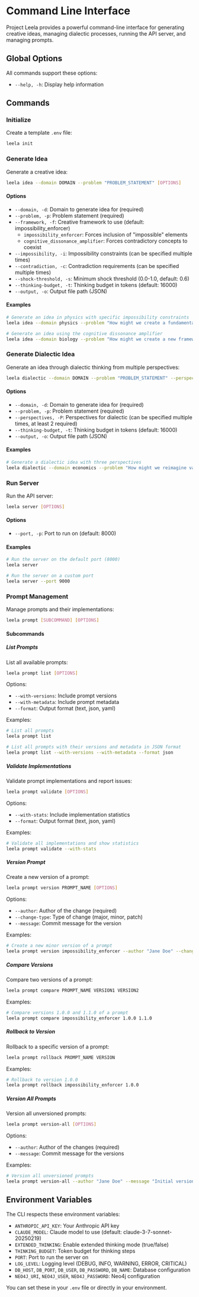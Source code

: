 # Command Line Interface

Project Leela provides a powerful command-line interface for generating creative ideas, managing dialectic processes, running the API server, and managing prompts.

## Global Options

All commands support these options:

- `--help, -h`: Display help information

## Commands

### Initialize

Create a template `.env` file:

```bash
leela init
```

### Generate Idea

Generate a creative idea:

```bash
leela idea --domain DOMAIN --problem "PROBLEM_STATEMENT" [OPTIONS]
```

#### Options

- `--domain, -d`: Domain to generate idea for (required)
- `--problem, -p`: Problem statement (required)
- `--framework, -f`: Creative framework to use (default: impossibility_enforcer)
  - `impossibility_enforcer`: Forces inclusion of "impossible" elements
  - `cognitive_dissonance_amplifier`: Forces contradictory concepts to coexist
- `--impossibility, -i`: Impossibility constraints (can be specified multiple times)
- `--contradiction, -c`: Contradiction requirements (can be specified multiple times)
- `--shock-threshold, -s`: Minimum shock threshold (0.0-1.0, default: 0.6)
- `--thinking-budget, -t`: Thinking budget in tokens (default: 16000)
- `--output, -o`: Output file path (JSON)

#### Examples

```bash
# Generate an idea in physics with specific impossibility constraints
leela idea --domain physics --problem "How might we create a fundamentally new approach to energy generation?" --impossibility perpetual_motion --impossibility time_reversal

# Generate an idea using the cognitive dissonance amplifier
leela idea --domain biology --problem "How might we create a new framework for understanding cellular communication?" --framework cognitive_dissonance_amplifier --contradiction "competition|cooperation" --output idea.json
```

### Generate Dialectic Idea

Generate an idea through dialectic thinking from multiple perspectives:

```bash
leela dialectic --domain DOMAIN --problem "PROBLEM_STATEMENT" --perspectives "PERSPECTIVE1" --perspectives "PERSPECTIVE2" [OPTIONS]
```

#### Options

- `--domain, -d`: Domain to generate idea for (required)
- `--problem, -p`: Problem statement (required)
- `--perspectives, -P`: Perspectives for dialectic (can be specified multiple times, at least 2 required)
- `--thinking-budget, -t`: Thinking budget in tokens (default: 16000)
- `--output, -o`: Output file path (JSON)

#### Examples

```bash
# Generate a dialectic idea with three perspectives
leela dialectic --domain economics --problem "How might we reimagine value in a post-scarcity economy?" --perspectives "Radical Agent: Question all assumptions about economic value" --perspectives "Conservative Agent: Consider how traditional economic constraints might still apply" --perspectives "Future Agent: Imagine economic systems 1000 years in the future" --output dialectic.json
```

### Run Server

Run the API server:

```bash
leela server [OPTIONS]
```

#### Options

- `--port, -p`: Port to run on (default: 8000)

#### Examples

```bash
# Run the server on the default port (8000)
leela server

# Run the server on a custom port
leela server --port 9000
```

### Prompt Management

Manage prompts and their implementations:

```bash
leela prompt [SUBCOMMAND] [OPTIONS]
```

#### Subcommands

##### List Prompts

List all available prompts:

```bash
leela prompt list [OPTIONS]
```

Options:
- `--with-versions`: Include prompt versions
- `--with-metadata`: Include prompt metadata
- `--format`: Output format (text, json, yaml)

Examples:
```bash
# List all prompts
leela prompt list

# List all prompts with their versions and metadata in JSON format
leela prompt list --with-versions --with-metadata --format json
```

##### Validate Implementations

Validate prompt implementations and report issues:

```bash
leela prompt validate [OPTIONS]
```

Options:
- `--with-stats`: Include implementation statistics
- `--format`: Output format (text, json, yaml)

Examples:
```bash
# Validate all implementations and show statistics
leela prompt validate --with-stats
```

##### Version Prompt

Create a new version of a prompt:

```bash
leela prompt version PROMPT_NAME [OPTIONS]
```

Options:
- `--author`: Author of the change (required)
- `--change-type`: Type of change (major, minor, patch)
- `--message`: Commit message for the version

Examples:
```bash
# Create a new minor version of a prompt
leela prompt version impossibility_enforcer --author "Jane Doe" --change-type minor --message "Improved impossibility elements detection"
```

##### Compare Versions

Compare two versions of a prompt:

```bash
leela prompt compare PROMPT_NAME VERSION1 VERSION2
```

Examples:
```bash
# Compare versions 1.0.0 and 1.1.0 of a prompt
leela prompt compare impossibility_enforcer 1.0.0 1.1.0
```

##### Rollback to Version

Rollback to a specific version of a prompt:

```bash
leela prompt rollback PROMPT_NAME VERSION
```

Examples:
```bash
# Rollback to version 1.0.0
leela prompt rollback impossibility_enforcer 1.0.0
```

##### Version All Prompts

Version all unversioned prompts:

```bash
leela prompt version-all [OPTIONS]
```

Options:
- `--author`: Author of the changes (required)
- `--message`: Commit message for the versions

Examples:
```bash
# Version all unversioned prompts
leela prompt version-all --author "Jane Doe" --message "Initial versioning"
```

## Environment Variables

The CLI respects these environment variables:

- `ANTHROPIC_API_KEY`: Your Anthropic API key
- `CLAUDE_MODEL`: Claude model to use (default: claude-3-7-sonnet-20250219)
- `EXTENDED_THINKING`: Enable extended thinking mode (true/false)
- `THINKING_BUDGET`: Token budget for thinking steps
- `PORT`: Port to run the server on
- `LOG_LEVEL`: Logging level (DEBUG, INFO, WARNING, ERROR, CRITICAL)
- `DB_HOST`, `DB_PORT`, `DB_USER`, `DB_PASSWORD`, `DB_NAME`: Database configuration
- `NEO4J_URI`, `NEO4J_USER`, `NEO4J_PASSWORD`: Neo4j configuration

You can set these in your `.env` file or directly in your environment.